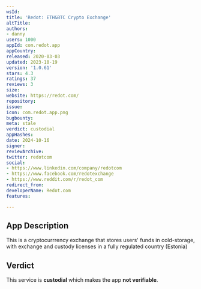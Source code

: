 ```yaml
---
wsId: 
title: 'Redot: ETH&BTC Crypto Exchange'
altTitle: 
authors:
- danny
users: 1000
appId: com.redot.app
appCountry: 
released: 2020-03-03
updated: 2023-10-19
version: '1.0.61'
stars: 4.3
ratings: 37
reviews: 3
size: 
website: https://redot.com/
repository: 
issue: 
icon: com.redot.app.png
bugbounty: 
meta: stale
verdict: custodial
appHashes: 
date: 2024-10-16
signer: 
reviewArchive: 
twitter: redotcom
social:
- https://www.linkedin.com/company/redotcom
- https://www.facebook.com/redotexchange
- https://www.reddit.com/r/redot_com
redirect_from: 
developerName: Redot.com
features: 

---
```


## App Description

This is a cryptocurrrency exchange that stores users' funds in cold-storage, with exchange and custody licenses in a fully regulated country (Estonia)

## Verdict

This service is **custodial** which makes the app **not verifiable**.

